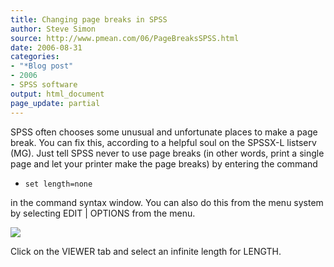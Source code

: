 ```yaml
---
title: Changing page breaks in SPSS
author: Steve Simon
source: http://www.pmean.com/06/PageBreaksSPSS.html
date: 2006-08-31
categories:
- "*Blog post"
- 2006
- SPSS software
output: html_document
page_update: partial
---
```


SPSS often chooses some unusual and unfortunate places to make a page
break. You can fix this, according to a helpful soul on the SPSSX-L
listserv (MG). Just tell SPSS never to use page breaks (in other words,
print a single page and let your printer make the page breaks) by
entering the command

-   `set length=none`

in the command syntax window. You can also do this from the menu system
by selecting EDIT | OPTIONS from the menu.

![](http://www.pmean.com/new-images/06/PageBreaksSPSS01.gif)

Click on the VIEWER tab and select an infinite length for LENGTH.
